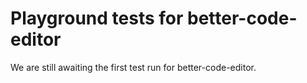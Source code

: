 # Playground tests for better-code-editor
We are still awaiting the first test run for better-code-editor.
